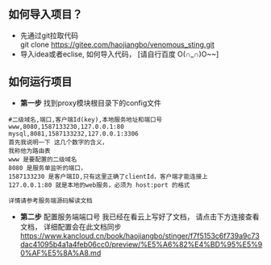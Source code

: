 
##  如何导入项目？
* 先通过git拉取代码  
git clone https://gitee.com/haojiangbo/venomous_sting.git 
* 导入idea或者eclise, 如何导入代码， [请自行百度 O(∩_∩)O~~]
## 如何运行项目
* **第一步** 找到proxy模块根目录下的config文件
```
#二级域名,端口,客户端Id(key),本地服务地址和端口号
www,8080,1587133230,127.0.0.1:80
mysql,8081,1587133232,127.0.0.1:3306
首先我说明一下 这几个数字的含义，
我称他为路由表
www 是要配置的二级域名
8080 是服务单监听的端口，
1587133230 是客户端ID,只有这里正确了clientId，客户端才能连接上
127.0.0.1:80 就是本地的web服务，必须为 host:port 的格式

详情请参考服务端源码解读文档
```
* **第二步** 配置服务端端口号
我已经在看云上写好了文档，
请点击下方连接查看文档，
详细配置会在此文档同步
https://www.kancloud.cn/book/haojiangbo/stinger/f7f5153c6f739a9c73dac41095b4a1a4feb06cc0/preview/%E5%A6%82%E4%BD%95%E5%90%AF%E5%8A%A8.md
 